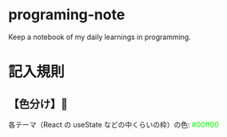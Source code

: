 # programing-note

Keep a notebook of my daily learnings in programming.

# 記入規則

## **【色分け】🎨**

各テーマ（React の useState などの中くらいの枠）の色: <font color="#00ff00">#00ff00</font>
